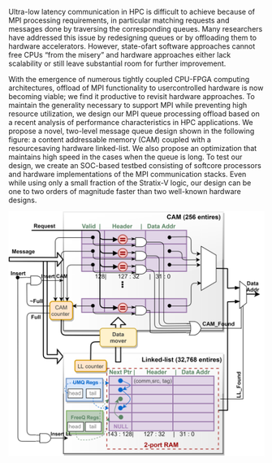 Ultra-low latency communication in HPC is difficult to achieve because of MPI processing requirements, in particular matching requests and
messages done by traversing the corresponding queues. Many researchers have addressed this issue by redesigning queues or by offloading them to hardware accelerators. However, state-ofart software approaches cannot free CPUs “from the misery”
and hardware approaches either lack scalability or still leave substantial room for further improvement.

With the emergence of numerous tightly coupled CPU-FPGA computing architectures, offload of MPI functionality to usercontrolled hardware is now becoming viable; we find it productive to revisit hardware approaches. To maintain the generality necessary to support MPI while preventing high resource utilization, we design our MPI queue processing offload based on a recent analysis of performance characteristics in HPC applications. We propose a novel, two-level message queue design shown in the following figure: a content addressable memory (CAM) coupled with a resourcesaving hardware linked-list. We also propose an optimization that maintains high speed in the cases when the queue is long. To test our design, we create an SOC-based testbed consisting of softcore processors and hardware implementations of the MPI communication stacks. Even while using only a small fraction of the Stratix-V logic, our design can be one to two orders of magnitude faster than two well-known hardware designs.


![alt text](https://github.com/QingqingX/MPI_FPGA/blob/master/message_matching/fc5_mpi_queue.png)
